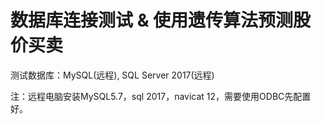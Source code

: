 # 数据库连接测试 & 使用遗传算法预测股价买卖

测试数据库：MySQL(远程), SQL Server 2017(远程)

注：远程电脑安装MySQL5.7，sql 2017，navicat 12，需要使用ODBC先配置好。
